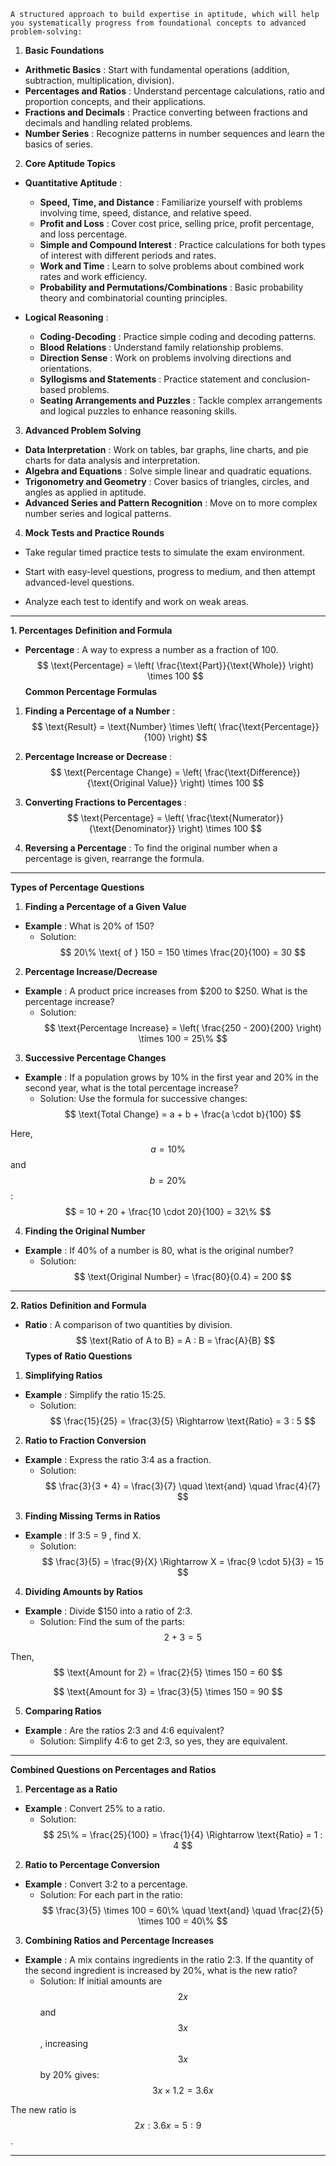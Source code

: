 `A structured approach to build expertise in aptitude, which will help you systematically progress from foundational concepts to advanced problem-solving:`

1. **Basic Foundations**
- **Arithmetic Basics** : Start with fundamental operations (addition, subtraction, multiplication, division).
- **Percentages and Ratios** : Understand percentage calculations, ratio and proportion concepts, and their applications.
- **Fractions and Decimals** : Practice converting between fractions and decimals and handling related problems.
- **Number Series** : Recognize patterns in number sequences and learn the basics of series.

2. **Core Aptitude Topics**  
- **Quantitative Aptitude** : 
  - **Speed, Time, and Distance** : Familiarize yourself with problems involving time, speed, distance, and relative speed.
  - **Profit and Loss** : Cover cost price, selling price, profit percentage, and loss percentage.
  - **Simple and Compound Interest** : Practice calculations for both types of interest with different periods and rates.
  - **Work and Time** : Learn to solve problems about combined work rates and work efficiency.
  - **Probability and Permutations/Combinations** : Basic probability theory and combinatorial counting principles.
 
- **Logical Reasoning** : 
  - **Coding-Decoding** : Practice simple coding and decoding patterns.
  - **Blood Relations** : Understand family relationship problems.
  - **Direction Sense** : Work on problems involving directions and orientations.
  - **Syllogisms and Statements** : Practice statement and conclusion-based problems.
  - **Seating Arrangements and Puzzles** : Tackle complex arrangements and logical puzzles to enhance reasoning skills.

3. **Advanced Problem Solving**  
- **Data Interpretation** : Work on tables, bar graphs, line charts, and pie charts for data analysis and interpretation.
- **Algebra and Equations** : Solve simple linear and quadratic equations.
- **Trigonometry and Geometry** : Cover basics of triangles, circles, and angles as applied in aptitude.
- **Advanced Series and Pattern Recognition** : Move on to more complex number series and logical patterns.

4. **Mock Tests and Practice Rounds** 
- Take regular timed practice tests to simulate the exam environment.
- Start with easy-level questions, progress to medium, and then attempt advanced-level questions.

- Analyze each test to identify and work on weak areas.


---

**1. Percentages** **Definition and Formula**  
- **Percentage** : A way to express a number as a fraction of 100.
$$
 \text{Percentage} = \left( \frac{\text{Part}}{\text{Whole}} \right) \times 100 
$$
**Common Percentage Formulas**  
1. **Finding a Percentage of a Number** :$$
 \text{Result} = \text{Number} \times \left( \frac{\text{Percentage}}{100} \right) 
$$
 
2. **Percentage Increase or Decrease** :$$
 \text{Percentage Change} = \left( \frac{\text{Difference}}{\text{Original Value}} \right) \times 100 
$$
 
3. **Converting Fractions to Percentages** :$$
 \text{Percentage} = \left( \frac{\text{Numerator}}{\text{Denominator}} \right) \times 100 
$$
 
4. **Reversing a Percentage** : To find the original number when a percentage is given, rearrange the formula.


---

**Types of Percentage Questions**  
1. **Finding a Percentage of a Given Value**  
  - **Example** : What is 20% of 150? 
    - Solution:
$$
 20\% \text{ of } 150 = 150 \times \frac{20}{100} = 30 
$$
 
2. **Percentage Increase/Decrease**  
  - **Example** : A product price increases from $200 to $250. What is the percentage increase? 
    - Solution:
$$
 \text{Percentage Increase} = \left( \frac{250 - 200}{200} \right) \times 100 = 25\% 
$$
 
3. **Successive Percentage Changes**  
  - **Example** : If a population grows by 10% in the first year and 20% in the second year, what is the total percentage increase? 
    - Solution: Use the formula for successive changes:
$$
 \text{Total Change} = a + b + \frac{a \cdot b}{100} 
$$

Here, $$a = 10\%$$ and $$b = 20\%$$:
$$
 = 10 + 20 + \frac{10 \cdot 20}{100} = 32\% 
$$
 
4. **Finding the Original Number**  
  - **Example** : If 40% of a number is 80, what is the original number? 
    - Solution:
$$
 \text{Original Number} = \frac{80}{0.4} = 200 
$$


---

**2. Ratios** **Definition and Formula**  
- **Ratio** : A comparison of two quantities by division.
$$
 \text{Ratio of A to B} = A : B = \frac{A}{B} 
$$
**Types of Ratio Questions**  
1. **Simplifying Ratios**  
  - **Example** : Simplify the ratio 15:25. 
    - Solution:
$$
 \frac{15}{25} = \frac{3}{5} \Rightarrow \text{Ratio} = 3 : 5 
$$
 
2. **Ratio to Fraction Conversion**  
  - **Example** : Express the ratio 3:4 as a fraction. 
    - Solution:
$$
 \frac{3}{3 + 4} = \frac{3}{7} \quad \text{and} \quad \frac{4}{7} 
$$
 
3. **Finding Missing Terms in Ratios**  
  - **Example** : If 3:5 = 9
, find X. 
    - Solution:
$$
 \frac{3}{5} = \frac{9}{X} \Rightarrow X = \frac{9 \cdot 5}{3} = 15 
$$
 
4. **Dividing Amounts by Ratios**  
  - **Example** : Divide $150 into a ratio of 2:3. 
    - Solution: Find the sum of the parts:
$$
 2 + 3 = 5 
$$

Then,
$$
 \text{Amount for 2} = \frac{2}{5} \times 150 = 60 
$$

$$
 \text{Amount for 3} = \frac{3}{5} \times 150 = 90 
$$
 
5. **Comparing Ratios**  
  - **Example** : Are the ratios 2:3 and 4:6 equivalent?
    - Solution:
Simplify 4:6 to get 2:3, so yes, they are equivalent.


---

**Combined Questions on Percentages and Ratios**  
1. **Percentage as a Ratio**  
  - **Example** : Convert 25% to a ratio. 
    - Solution:
$$
 25\% = \frac{25}{100} = \frac{1}{4} \Rightarrow \text{Ratio} = 1 : 4 
$$
 
2. **Ratio to Percentage Conversion**  
  - **Example** : Convert 3:2 to a percentage. 
    - Solution:
For each part in the ratio:
$$
 \frac{3}{5} \times 100 = 60\% \quad \text{and} \quad \frac{2}{5} \times 100 = 40\% 
$$
 
3. **Combining Ratios and Percentage Increases**  
  - **Example** : A mix contains ingredients in the ratio 2:3. If the quantity of the second ingredient is increased by 20%, what is the new ratio? 
    - Solution:
If initial amounts are $$2x$$ and $$3x$$, increasing $$3x$$ by 20% gives:
$$
 3x \times 1.2 = 3.6x 
$$

The new ratio is $$2x : 3.6x = 5 : 9$$.


---
